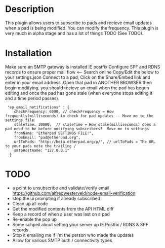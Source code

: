 # Description
This plugin allows users to subscribe to pads and recieve email updates when a pad is being modified.  You can modify the frequency.  This plugin is very much in alpha stage and has a lot of things TODO (See TODO).

# Installation
Make sure an SMTP gateway is installed IE postfix
Configure SPF and RDNS records to ensure proper mail flow <-- Search online
Copy/Edit the below to your settings.json
Connect to a pad, Click on the Share/Embed link and enter in your email address.
Open that pad in ANOTHER BROWSER then begin modifying, you should recieve an email when the pad has begun editing and once the pad has gone stale (when everyone stops editing it and a time period passes).

```
 "ep_email_notifications" : {
    checkFrequency: 6000, // checkFrequency = How frequently(milliseconds) to check for pad updates -- Move me to the settings file
    staleTime: 30000,  // staleTime = How stale(milliseconds) does a pad need to be before notifying subscribers?  Move me to settings
    fromName: "Etherpad SETTINGS FILE!",
    fromEmail: "pad@etherpad.org",
    urlToPads: "http://beta.etherpad.org/p/", // urlToPads = The URL to your pads note the trailing /
    smtpHostname: "127.0.0.1"
  }
```

# TODO

* a point to unsubscribe and validate/verify email https://github.com/alfredwesterveld/node-email-verification
* stop the ui prompting if already subscribed
* Clean up all code
* Get the modified contents from the API HTML diff
* Keep a record of when a user was last on a pad
* Re-enable the pop up 
* Some schpeil about setting your server up IE Postfix / RDNS & SPF records
* Stop it emailing me if I'm the person who made the updates
* Allow for various SMTP auth / connectivity types
